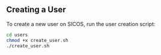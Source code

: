 ## Creating a User

To create a new user on SICOS, run the user creation script:

```bash
cd users
chmod +x create_user.sh
./create_user.sh
